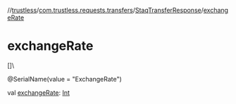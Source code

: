 //[trustless](../../../index.md)/[com.trustless.requests.transfers](../index.md)/[StaqTransferResponse](index.md)/[exchangeRate](exchange-rate.md)

# exchangeRate

[]\

@SerialName(value = &quot;ExchangeRate&quot;)

val [exchangeRate](exchange-rate.md): [Int](https://kotlinlang.org/api/latest/jvm/stdlib/kotlin/-int/index.html)
